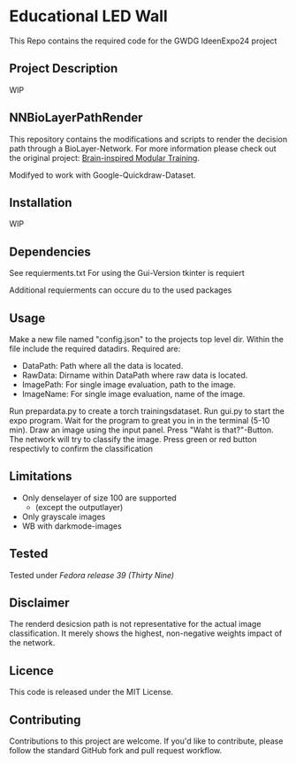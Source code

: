 # Educational LED Wall

This Repo contains the required code for the GWDG IdeenExpo24 project

## Project Description

WIP

## NNBioLayerPathRender

This repository contains the modifications and scripts to render the decision path through a BioLayer-Network. For more information please check out the original project:
[Brain-inspired Modular Training](https://github.com/KindXiaoming/BIMT).

Modifyed to work with Google-Quickdraw-Dataset.

## Installation

WIP

## Dependencies

See requierments.txt
For using the Gui-Version tkinter is requiert

Additional requierments can occure du to the used packages

## Usage

Make a new file named "config.json" to the projects top level dir.
Within the file include the required datadirs. Required are:

* DataPath: Path where all the data is located.
* RawData: Dirname within DataPath where raw data is located.
* ImagePath: For single image evaluation, path to the image.
* ImageName: For single image evaluation, name of the image.

Run prepardata.py to create a torch trainingsdataset.
Run gui.py to start the expo program.
Wait for the program to great you in in the terminal (5-10 min).
Draw an image using the input panel.
Press "Waht is that?"-Button.
The network will try to classify the image.
Press green or red button respectivly to confirm the classification

## Limitations

* Only denselayer of size 100 are supported
  * (except the outputlayer)
* Only grayscale images
* WB with darkmode-images

## Tested

Tested under *Fedora release 39 (Thirty Nine)*

## Disclaimer

The renderd desicsion path is not representative for the actual image classification. It merely shows the highest, non-negative weights impact of the network.

## Licence

This code is released under the MIT License.

## Contributing

Contributions to this project are welcome. If you'd like to contribute, please follow the standard GitHub fork and pull request workflow.
